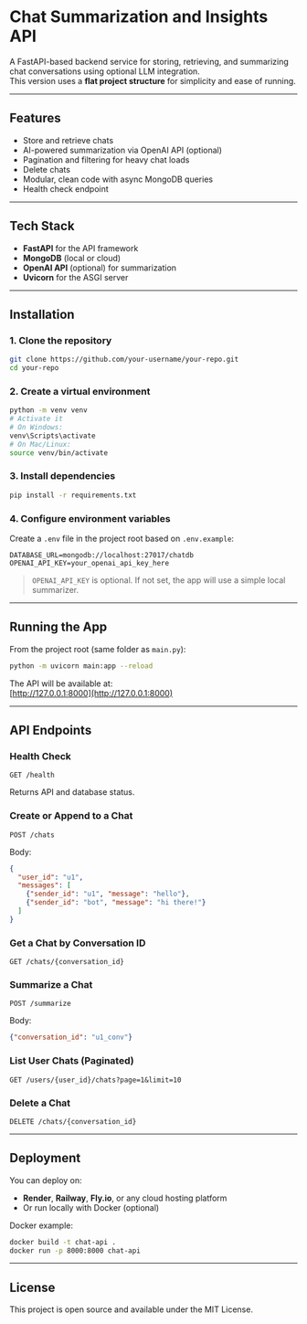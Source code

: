 # Chat Summarization and Insights API

A FastAPI-based backend service for storing, retrieving, and summarizing chat conversations using optional LLM integration.  
This version uses a **flat project structure** for simplicity and ease of running.

---

## Features
- Store and retrieve chats
- AI-powered summarization via OpenAI API (optional)
- Pagination and filtering for heavy chat loads
- Delete chats
- Modular, clean code with async MongoDB queries
- Health check endpoint

---

## Tech Stack
- **FastAPI** for the API framework
- **MongoDB** (local or cloud)
- **OpenAI API** (optional) for summarization
- **Uvicorn** for the ASGI server

---

## Installation

### 1. Clone the repository
```bash
git clone https://github.com/your-username/your-repo.git
cd your-repo
```

### 2. Create a virtual environment
```bash
python -m venv venv
# Activate it
# On Windows:
venv\Scripts\activate
# On Mac/Linux:
source venv/bin/activate
```

### 3. Install dependencies
```bash
pip install -r requirements.txt
```

### 4. Configure environment variables
Create a `.env` file in the project root based on `.env.example`:

```env
DATABASE_URL=mongodb://localhost:27017/chatdb
OPENAI_API_KEY=your_openai_api_key_here
```

> `OPENAI_API_KEY` is optional. If not set, the app will use a simple local summarizer.

---

## Running the App

From the project root (same folder as `main.py`):

```bash
python -m uvicorn main:app --reload
```

The API will be available at:  
[http://127.0.0.1:8000](http://127.0.0.1:8000)

---

## API Endpoints

### Health Check
```
GET /health
```
Returns API and database status.

### Create or Append to a Chat
```
POST /chats
```
Body:
```json
{
  "user_id": "u1",
  "messages": [
    {"sender_id": "u1", "message": "hello"},
    {"sender_id": "bot", "message": "hi there!"}
  ]
}
```

### Get a Chat by Conversation ID
```
GET /chats/{conversation_id}
```

### Summarize a Chat
```
POST /summarize
```
Body:
```json
{"conversation_id": "u1_conv"}
```

### List User Chats (Paginated)
```
GET /users/{user_id}/chats?page=1&limit=10
```

### Delete a Chat
```
DELETE /chats/{conversation_id}
```

---

## Deployment

You can deploy on:
- **Render**, **Railway**, **Fly.io**, or any cloud hosting platform
- Or run locally with Docker (optional)

Docker example:
```bash
docker build -t chat-api .
docker run -p 8000:8000 chat-api
```

---

## License
This project is open source and available under the MIT License.
